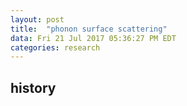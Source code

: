 ```yaml
---
layout: post
title:  "phonon surface scattering"
data: Fri 21 Jul 2017 05:36:27 PM EDT
categories: research
---
```

## history

